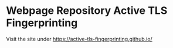 # Webpage Repository Active TLS Fingerprinting

Visit the site under https://active-tls-fingerprinting.github.io/

